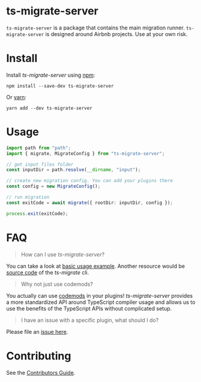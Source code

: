 # ts-migrate-server

`ts-migrate-server` is a package that contains the main migration runner.
`ts-migrate-server` is designed around Airbnb projects. Use at your own risk.

# Install

Install _ts-migrate-server_ using [npm](https://www.npmjs.com):

`npm install --save-dev ts-migrate-server`

Or [yarn](https://yarnpkg.com):

`yarn add --dev ts-migrate-server`

# Usage

```typescript
import path from "path";
import { migrate, MigrateConfig } from "ts-migrate-server";

// get input files folder
const inputDir = path.resolve(__dirname, "input");

// create new migration config. You can add your plugins there
const config = new MigrateConfig();

// run migration
const exitCode = await migrate({ rootDir: inputDir, config });

process.exit(exitCode);
```

# FAQ

> How can I use _ts-migrate-server_?

You can take a look at [basic usage example](https://github.com/patryk-w-bl/ts-migrate/blob/master/packages/ts-migrate-example/src/index.ts#L2).
Another resource would be [source code](https://github.com/patryk-w-bl/ts-migrate/blob/master/packages/ts-migrate/cli.ts) of the _ts-migrate_ cli.

> Why not just use codemods?

You actually can use [codemods](https://github.com/patryk-w-bl/ts-migrate/blob/master/packages/ts-migrate-plugins/src/plugins/declare-missing-class-properties.ts) in your plugins!
_ts-migrate-server_ provides a more standardized API around TypeScript compiler usage and allows us to use the benefits of the TypeScript APIs without complicated setup.

> I have an issue with a specific plugin, what should I do?

Please file an [issue here](https://github.com/patryk-w-bl/ts-migrate/issues/new).

# Contributing

See the [Contributors Guide](https://github.com/patryk-w-bl/ts-migrate/blob/master/CONTRIBUTING.md).
